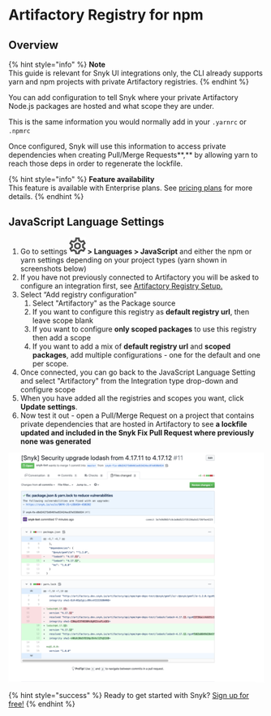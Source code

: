 # Artifactory Registry for npm

## **Overview**

{% hint style="info" %}
**Note**  
This guide is relevant for Snyk UI integrations only, the CLI already supports yarn and npm projects with private Artifactory registries.
{% endhint %}

You can add configuration to tell Snyk where your private Artifactory Node.js packages are hosted and what scope they are under.

This is the same information you would normally add in your `.yarnrc` or `.npmrc`

Once configured, Snyk will use this information to access private dependencies when creating Pull/Merge Requests**,** by allowing yarn to reach those deps in order to regenerate the lockfile.

{% hint style="info" %}
**Feature availability**  
This feature is available with Enterprise plans. See [pricing plans](https://snyk.io/plans/) for more details.
{% endhint %}

## JavaScript Language Settings

1. Go to settings ![](../../.gitbook/assets/cog_icon.png/) **&gt; Languages &gt; JavaScript** and either the npm or yarn settings depending on your project types \(yarn shown in screenshots below\) 
2. If you have not previously connected to Artifactory you will be asked to configure an integration first, see [Artifactory Registry Setup.](integrations/private-registry-integrations/artifactory-registry-setup/) 
3. Select “Add registry configuration”
   1. Select "Artifactory" as the Package source 
   2. If you want to configure this registry as **default registry url**, then leave scope blank 
   3. If you want to configure **only scoped packages** to use this registry then add a scope 
   4. If you want to add a mix of **default registry url** and **scoped packages**, add multiple configurations - one for the default and one per scope.
4. Once connected, you can go back to the JavaScript Language Setting and select "Artifactory" from the Integration type drop-down and configure scope
5. When you have added all the registries and scopes you want, click **Update settings**. 
6. Now test it out - open a Pull/Merge Request on a project that contains private dependencies that are hosted in Artifactory to see **a lockfile updated and included in the Snyk Fix Pull Request where previously none was generated**

![](../../.gitbook/assets/image4-3-.png/)

{% hint style="success" %}
Ready to get started with Snyk? [Sign up for free!](https://snyk.io/login?cta=sign-up&loc=footer&page=support_docs_page/)
{% endhint %}

